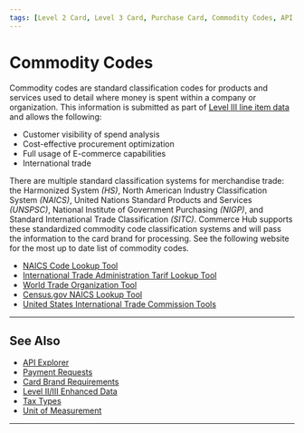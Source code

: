 ```yaml
---
tags: [Level 2 Card, Level 3 Card, Purchase Card, Commodity Codes, API Reference, Master Data]
---
```


# Commodity Codes

Commodity codes are standard classification codes for products and services used to detail where money is spent within a company or organization. This information is submitted as part of [Level III line item data](?path=docs/Resources/Guides/Level23/Level23.md) and allows the following:

- Customer visibility of spend analysis
- Cost-effective procurement optimization
- Full usage of E-commerce capabilities
- International trade

There are multiple standard classification systems for merchandise trade: the Harmonized System _(HS)_, North American Industry Classification System _(NAICS)_, United Nations Standard Products and Services _(UNSPSC)_, National Institute of Government Purchasing _(NIGP)_, and Standard International Trade Classification _(SITC)_. Commerce Hub supports these standardized commodity code classification systems and will pass the information to the card brand for processing. See the following website for the most up to date list of commodity codes.

- [NAICS Code Lookup Tool](https://www.unspsc.org/)
- [International Trade Administration Tarif Lookup Tool](https://www.trade.gov/customs-info-database-user-guide)
- [World Trade Organization Tool](https://www.wcotradetools.org/en)
- [Census.gov NAICS Lookup Tool](https://www.census.gov/naics/)
- [United States International Trade Commission Tools](https://dataweb.usitc.gov/classification)

---

## See Also

- [API Explorer](../api/?type=post&path=/payments/v1/charges)
- [Payment Requests](?path=docs/Resources/API-Documents/Payments/Payments.md)
- [Card Brand Requirements](?path=docs/Resources/Guides/Level23/Level23-Brand-Req.md)
- [Level II/III Enhanced Data](?path=docs/Resources/Guides/Level23/Level23.md)
- [Tax Types](?path=docs/Resources/Master-Data/Tax-Types.md)
- [Unit of Measurement](?path=docs/Resources/Master-Data/Unit-Measurement.md)

---
